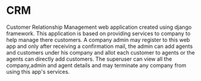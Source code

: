 # CRM
Customer Relationship Management web application created using django framework. This application is based on providing services to company to help manage there customers. A company admin may register to this web app and only after receiving a confirmation mail, the admin can add agents and customers under his company and allot each customer to agents or the agents can directly add customers. The superuser can view all the company,admin and agent details and may terminate any company from using this app's services.
